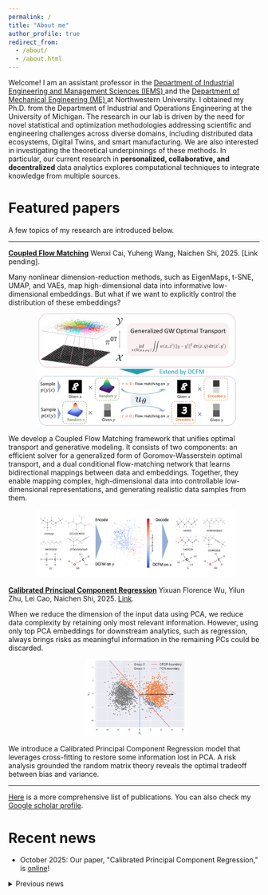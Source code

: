 ```yaml
---
permalink: /
title: "About me"
author_profile: true
redirect_from: 
  - /about/
  - /about.html
---
```


<style>
.myresearchdetails {
    font-size:0.8em;
    padding-left: 20px;
    margin: 10px;
}
</style>

Welcome! I am an assistant professor in the <a href="https://www.mccormick.northwestern.edu/industrial/">Department of Industrial Engineering and Management Sciences (IEMS) </a> and the <a href="https://www.mccormick.northwestern.edu/mechanical/">Department of Mechanical Engineering (ME) </a> at Northwestern University. I obtained my Ph.D. from the Department of Industrial and Operations Engineering at the University of Michigan. The research in our lab is driven by the need for novel statistical and optimization methodologies addressing scientific and engineering challenges across diverse domains, including distributed data ecosystems, Digital Twins, and smart manufacturing. We are also interested in investigating the theoretical underpinnings of these methods. In particular, our current research in **personalized, collaborative, and decentralized** data analytics explores computational techniques to integrate knowledge from multiple sources.  






Featured papers
======
A few topics of my research are introduced below.

---

<ins>**Coupled Flow Matching**</ins> 
Wenxi Cai, Yuheng Wang, Naichen Shi, 2025. [Link pending].

Many nonlinear dimension-reduction methods, such as EigenMaps, t-SNE, UMAP, and VAEs, map high-dimensional data into informative low-dimensional embeddings. But what if we want to explicitly control the distribution of these embeddings?

<p align="center">
  <img src="images/cpfm.png" alt="CPFM" width="400" style="display: inline-block; margin: 0 10px;"/>
</p>

We develop a Coupled Flow Matching framework that unifies optimal transport and generative modeling. It consists of two components: an efficient solver for a generalized form of Goromov-Wasserstein optimal transport, and a dual conditional flow-matching network that learns bidirectional mappings between data and embeddings.
Together, they enable mapping complex, high-dimensional data into controllable low-dimensional representations, and generating realistic data samples from them.

<p align="center">
  <img src="images/recon_real.png" alt="QM9" width="400" style="display: inline-block; margin: 0 10px;"/>
</p>

<ins>**Calibrated Principal Component Regression**</ins> 
Yixuan Florence Wu, Yilun Zhu, Lei Cao, Naichen Shi, 2025. [Link](https://arxiv.org/abs/2510.19020).

When we reduce the dimension of the input data using PCA, we reduce data complexity by retaining only most relevant information. However, using only top PCA embeddings for downstream analytics, such as regression, always brings risks as meaningful information in the remaining PCs could be discarded.
<p align="center">
  <img src="images/pcr_cpcr_intro.png" alt="CPCR" width="200" style="display: inline-block; margin: 0 10px;"/>
</p>

We introduce a Calibrated Principal Component Regression model that leverages cross-fitting to restore some information lost in PCA. A risk analysis grounded the random matrix theory reveals the optimal tradeoff between bias and variance. 

---

[Here](https://naichenshi.github.io/research/) is a more comprehensive list of publications. You can also check my [Google scholar profile](https://scholar.google.com/citations?user=9DVanY4AAAAJ&hl=en).

Recent news
======
- October 2025: Our paper, "Calibrated Principal Component Regression," is [online](https://arxiv.org/abs/2510.19020)!

<details>

<summary>Previous news</summary>

<ul>
<li> September 2024: Our paper, "Triple Component Matrix Factorization: Untangling Global, Local, and Noisy Components," is selected as the winner for the Data Mining best paper competition in INFORMS, 2024! </li>


<li> June 2024: Our paper, "Triple Component Matrix Factorization: Untangling Global, Local, and Noisy Components", won the <a href="https://ioe.engin.umich.edu/2024/05/10/ioe-graduate-class-of-2024/#:~:text=The%20Wilson%20Prize%20was%20won,any%20application%20of%20Industrial%20Engineering.">Wilson prize</a>! </li>

<li> October 2023: Our paper, "Personalized Tucker Decomposition: Modeling Commonality and Peculiarity on Tensor Data",  is selected as the finalist of the INFORMS 2023 QSR best refereed paper competition! </li>

<li> October 2023: Our paper, "Heterogeneous Matrix Factorization: When features differ by datasets", is selected as the finalist of the INFORMS 2023 best student paper competition! </li>

<li> July 2023: I am selected as the instructor of the small course of IOE 202 Operations Engineering and Analytics! </li>



</ul>

</details>
